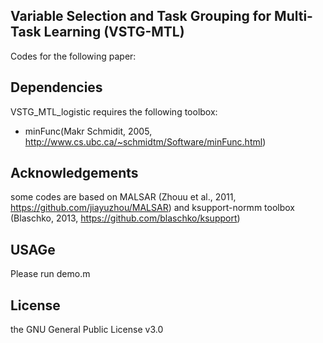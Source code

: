 ## Variable Selection and Task Grouping for Multi-Task Learning (VSTG-MTL)
Codes for the following paper:
  
## Dependencies
VSTG_MTL_logistic requires the following toolbox:
- minFunc(Makr Schmidit, 2005, http://www.cs.ubc.ca/~schmidtm/Software/minFunc.html)

## Acknowledgements
some codes are based on MALSAR (Zhouu et al., 2011, https://github.com/jiayuzhou/MALSAR)
and ksupport-normm toolbox (Blaschko, 2013, https://github.com/blaschko/ksupport) 

## USAGe
Please run demo.m 

## License
the GNU General Public License v3.0


